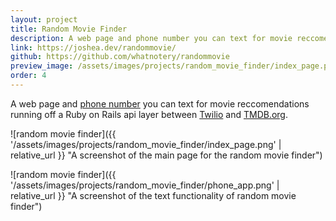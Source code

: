 ```yaml
---
layout: project
title: Random Movie Finder
description: A web page and phone number you can text for movie reccomendations running off a Ruby on Rails api layer between Twilio and TMDB.org
link: https://joshea.dev/randommovie/
github: https://github.com/whatnotery/randommovie
preview_image: /assets/images/projects/random_movie_finder/index_page.png
order: 4
---
```


A web page and [phone number](tel:18145644614) you can text for movie reccomendations running off a Ruby on Rails api layer between [Twilio](https://twilio.com) and [TMDB.org](https://tmdb.org).

![random movie finder]({{ '/assets/images/projects/random_movie_finder/index_page.png' | relative_url }} "A screenshot of the main page for the random movie finder")

![random movie finder]({{ '/assets/images/projects/random_movie_finder/phone_app.png' | relative_url }} "A screenshot of the text functionality of random movie finder")
